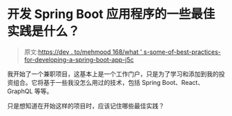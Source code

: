 # 开发 Spring Boot 应用程序的一些最佳实践是什么？

> 原文:[https://dev . to/mehmood 168/what ' s-some-of-best-practices-for-developing-a-spring-boot-app-j5c](https://dev.to/mehmood168/what-are-some-of-the-best-practices-for-developing-a-spring-boot-app-j5c)

我开始了一个兼职项目，这基本上是一个工作门户，只是为了学习和添加到我的投资组合。它将基于一些我没怎么用过的技术，包括 Spring Boot、React、GraphQL 等等。

只是想知道在开始这样的项目时，应该记住哪些最佳实践？